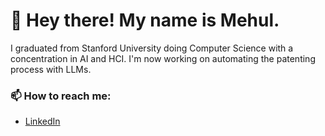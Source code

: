 # 👀 Hey there! My name is Mehul. 

I graduated from Stanford University doing Computer Science with a concentration in AI and HCI. I'm now working on automating the patenting process with LLMs. 

### 📫 How to reach me:

- [LinkedIn](https://linkedin.com/in/mehul-arora)

<!--
**mehularora8/mehularora8** is a ✨ _special_ ✨ repository because its `README.md` (this file) appears on your GitHub profile.

Here are some ideas to get you started:

- 🔭 I’m currently working on ...
- 🌱 I’m currently learning ...
- 👯 I’m looking to collaborate on ...
- 🤔 I’m looking for help with ...
- 💬 Ask me about ...
- 📫 How to reach me: ...
- 😄 Pronouns: ...
- ⚡ Fun fact: ...
-->
